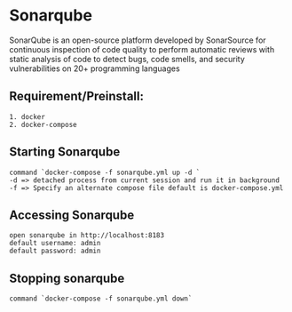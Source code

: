 # Sonarqube
SonarQube is an open-source platform developed by SonarSource for continuous inspection of code quality to perform automatic reviews with static analysis of code to detect bugs, code smells, and security vulnerabilities on 20+ programming languages

## Requirement/Preinstall:
    1. docker
    2. docker-compose
## Starting Sonarqube
    command `docker-compose -f sonarqube.yml up -d ` 
    -d => detached process from current session and run it in background
    -f => Specify an alternate compose file default is docker-compose.yml

## Accessing Sonarqube
    open sonarqube in http://localhost:8183
    default username: admin
    default password: admin
## Stopping sonarqube
    command `docker-compose -f sonarqube.yml down`


